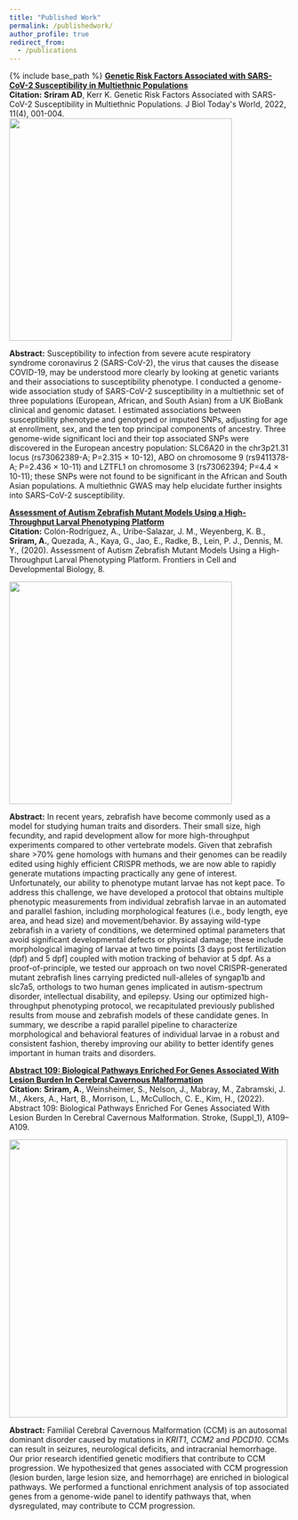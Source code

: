 ```yaml
---
title: "Published Work"
permalink: /publishedwork/
author_profile: true
redirect_from:
  - /publications
---
```


{% include base_path %}
[**Genetic Risk Factors Associated with SARS-CoV-2 Susceptibility in Multiethnic Populations**](https://www.iomcworld.org/articles/genetic-risk-factors-associated-with-sarscov2-susceptibility-in-multiethnic-populations-93385.html)  
**Citation:** **Sriram AD**, Kerr K. Genetic Risk Factors Associated with SARS-CoV-2 Susceptibility in Multiethnic Populations. J Biol Today's World, 2022, 11(4), 001-004.  
<img src="https://user-images.githubusercontent.com/108133717/231258716-0dce9f4c-320b-4f5a-8ce8-45d27faa6bc4.png" width="400" height="400">

**Abstract:** Susceptibility to infection from severe acute respiratory syndrome coronavirus 2 (SARS-CoV-2), the virus that causes the disease COVID-19, may be understood more clearly by looking at genetic variants and their associations to susceptibility phenotype. I conducted a genome-wide association study of SARS-CoV-2 susceptibility in a multiethnic set of three populations (European, African, and South Asian) from a UK BioBank clinical and genomic dataset. I estimated associations between susceptibility phenotype and genotyped or imputed SNPs, adjusting for age at enrollment, sex, and the ten top principal components of ancestry. Three genome-wide significant loci and their top associated SNPs were discovered in the European ancestry population: SLC6A20 in the chr3p21.31 locus (rs73062389-A; P=2.315 × 10-12), ABO on chromosome 9 (rs9411378-A; P=2.436 × 10-11) and LZTFL1 on chromosome 3 (rs73062394; P=4.4 × 10-11); these SNPs were not found to be significant in the African and South Asian populations. A multiethnic GWAS may help elucidate further insights into SARS-CoV-2 susceptibility.

[**Assessment of Autism Zebrafish Mutant Models Using a High-Throughput Larval Phenotyping Platform**](https://www.frontiersin.org/articles/10.3389/fcell.2020.586296/full)  
**Citation:** Colón-Rodríguez, A., Uribe-Salazar, J. M., Weyenberg, K. B., **Sriram, A.**, Quezada, A., Kaya, G., Jao, E., Radke, B., Lein, P. J., Dennis, M. Y., (2020). Assessment of Autism Zebrafish Mutant Models Using a High-Throughput Larval Phenotyping Platform. Frontiers in Cell and Developmental Biology, 8.

<img src="https://user-images.githubusercontent.com/108133717/195214144-cc665650-fcc0-4617-9222-91a27a422078.png" width="400" height="400">   

**Abstract:** In recent years, zebrafish have become commonly used as a model for studying human traits and disorders. Their small size, high fecundity, and rapid development allow for more high-throughput experiments compared to other vertebrate models. Given that zebrafish share >70% gene homologs with humans and their genomes can be readily edited using highly efficient CRISPR methods, we are now able to rapidly generate mutations impacting practically any gene of interest. Unfortunately, our ability to phenotype mutant larvae has not kept pace. To address this challenge, we have developed a protocol that obtains multiple phenotypic measurements from individual zebrafish larvae in an automated and parallel fashion, including morphological features (i.e., body length, eye area, and head size) and movement/behavior. By assaying wild-type zebrafish in a variety of conditions, we determined optimal parameters that avoid significant developmental defects or physical damage; these include morphological imaging of larvae at two time points [3 days post fertilization (dpf) and 5 dpf] coupled with motion tracking of behavior at 5 dpf. As a proof-of-principle, we tested our approach on two novel CRISPR-generated mutant zebrafish lines carrying predicted null-alleles of syngap1b and slc7a5, orthologs to two human genes implicated in autism-spectrum disorder, intellectual disability, and epilepsy. Using our optimized high-throughput phenotyping protocol, we recapitulated previously published results from mouse and zebrafish models of these candidate genes. In summary, we describe a rapid parallel pipeline to characterize morphological and behavioral features of individual larvae in a robust and consistent fashion, thereby improving our ability to better identify genes important in human traits and disorders.

[**Abstract 109: Biological Pathways Enriched For Genes Associated With Lesion Burden In Cerebral Cavernous Malformation**](https://www.ahajournals.org/doi/10.1161/str.53.suppl_1.109)  
**Citation:** **Sriram, A.**, Weinsheimer, S., Nelson, J., Mabray, M., Zabramski, J. M., Akers, A., Hart, B., Morrison, L., McCulloch, C. E., Kim, H., (2022). Abstract 109: Biological Pathways Enriched For Genes Associated With Lesion Burden In Cerebral Cavernous Malformation. Stroke, (Suppl_1), A109–A109.

<img src="https://user-images.githubusercontent.com/108133717/231259251-57e64768-ff86-4056-a573-834ee726df2c.png" width="500" height="500"> 

**Abstract:** Familial Cerebral Cavernous Malformation (CCM) is an autosomal dominant disorder caused by mutations in *KRIT1*, *CCM2* and *PDCD10*. CCMs can result in seizures, neurological deficits, and intracranial hemorrhage. Our prior research identified genetic modifiers that contribute to CCM progression. We hypothesized that genes associated with CCM progression (lesion burden, large lesion size, and hemorrhage) are enriched in biological pathways. We performed a functional enrichment analysis of top associated genes from a genome-wide panel to identify pathways that, when dysregulated, may contribute to CCM progression.


